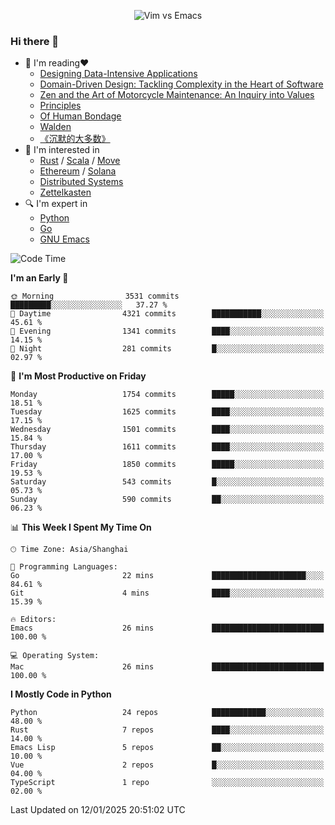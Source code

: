 <p align="center">
    <img src="https://gist.githubusercontent.com/coldnight/e696baffb094e71c96cb302118878eae/raw/40ea5053a6f66cc65f90f437e4173497da225958/banner.gif" alt="Vim vs Emacs" />
</p>

### Hi there 👋

- 📖 I'm reading❤️
    + [Designing Data-Intensive Applications](https://www.oreilly.com/library/view/designing-data-intensive-applications/9781491903063/)
    + [Domain-Driven Design: Tackling Complexity in the Heart of Software](https://www.dddcommunity.org/book/evans_2003/)
    + [Zen and the Art of Motorcycle Maintenance: An Inquiry into Values](https://en.wikipedia.org/wiki/Zen_and_the_Art_of_Motorcycle_Maintenance)
    + [Principles](https://www.principles.com/)
    + [Of Human Bondage](https://en.wikipedia.org/wiki/Of_Human_Bondage)
    + [Walden](https://en.wikipedia.org/wiki/Walden)
    + [《沉默的大多数》](https://en.wikipedia.org/wiki/Silent_majority)
- 🌱 I'm interested in
    + [Rust](https://www.rust-lang.org/) / [Scala](https://www.scala-lang.org/) / [Move](https://github.com/move-language/move/)
    + [Ethereum](https://ethereum.org/en/) / [Solana](https://solana.com/)
	+ [Distributed Systems](https://www.linuxzen.com/notes/topics/20200320174417_%E5%88%86%E5%B8%83%E5%BC%8F/)
	+ [Zettelkasten](https://www.linuxzen.com/notes/notes/20220120080920-slip_box/)
- 🔍 I'm expert in
    + [Python](https://www.python.org/)
    + [Go](https://go.dev/)
    + [GNU Emacs](https://www.gnu.org/software/emacs/)

<!--START_SECTION:waka-->
![Code Time](http://img.shields.io/badge/Code%20Time-3%2C208%20hrs%2044%20mins-blue)

**I'm an Early 🐤** 

```text
🌞 Morning                3531 commits        █████████░░░░░░░░░░░░░░░░   37.27 % 
🌆 Daytime                4321 commits        ███████████░░░░░░░░░░░░░░   45.61 % 
🌃 Evening                1341 commits        ████░░░░░░░░░░░░░░░░░░░░░   14.15 % 
🌙 Night                  281 commits         █░░░░░░░░░░░░░░░░░░░░░░░░   02.97 % 
```
📅 **I'm Most Productive on Friday** 

```text
Monday                   1754 commits        █████░░░░░░░░░░░░░░░░░░░░   18.51 % 
Tuesday                  1625 commits        ████░░░░░░░░░░░░░░░░░░░░░   17.15 % 
Wednesday                1501 commits        ████░░░░░░░░░░░░░░░░░░░░░   15.84 % 
Thursday                 1611 commits        ████░░░░░░░░░░░░░░░░░░░░░   17.00 % 
Friday                   1850 commits        █████░░░░░░░░░░░░░░░░░░░░   19.53 % 
Saturday                 543 commits         █░░░░░░░░░░░░░░░░░░░░░░░░   05.73 % 
Sunday                   590 commits         ██░░░░░░░░░░░░░░░░░░░░░░░   06.23 % 
```


📊 **This Week I Spent My Time On** 

```text
🕑︎ Time Zone: Asia/Shanghai

💬 Programming Languages: 
Go                       22 mins             █████████████████████░░░░   84.61 % 
Git                      4 mins              ████░░░░░░░░░░░░░░░░░░░░░   15.39 % 

🔥 Editors: 
Emacs                    26 mins             █████████████████████████   100.00 % 

💻 Operating System: 
Mac                      26 mins             █████████████████████████   100.00 % 
```

**I Mostly Code in Python** 

```text
Python                   24 repos            ████████████░░░░░░░░░░░░░   48.00 % 
Rust                     7 repos             ████░░░░░░░░░░░░░░░░░░░░░   14.00 % 
Emacs Lisp               5 repos             ██░░░░░░░░░░░░░░░░░░░░░░░   10.00 % 
Vue                      2 repos             █░░░░░░░░░░░░░░░░░░░░░░░░   04.00 % 
TypeScript               1 repo              ░░░░░░░░░░░░░░░░░░░░░░░░░   02.00 % 
```




 Last Updated on 12/01/2025 20:51:02 UTC
<!--END_SECTION:waka-->
